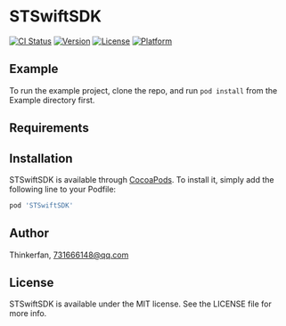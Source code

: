 # STSwiftSDK

[![CI Status](https://img.shields.io/travis/Thinkerfan/STSwiftSDK.svg?style=flat)](https://travis-ci.org/Thinkerfan/STSwiftSDK)
[![Version](https://img.shields.io/cocoapods/v/STSwiftSDK.svg?style=flat)](https://cocoapods.org/pods/STSwiftSDK)
[![License](https://img.shields.io/cocoapods/l/STSwiftSDK.svg?style=flat)](https://cocoapods.org/pods/STSwiftSDK)
[![Platform](https://img.shields.io/cocoapods/p/STSwiftSDK.svg?style=flat)](https://cocoapods.org/pods/STSwiftSDK)

## Example

To run the example project, clone the repo, and run `pod install` from the Example directory first.

## Requirements

## Installation

STSwiftSDK is available through [CocoaPods](https://cocoapods.org). To install
it, simply add the following line to your Podfile:

```ruby
pod 'STSwiftSDK'
```

## Author

Thinkerfan, 731666148@qq.com

## License

STSwiftSDK is available under the MIT license. See the LICENSE file for more info.
